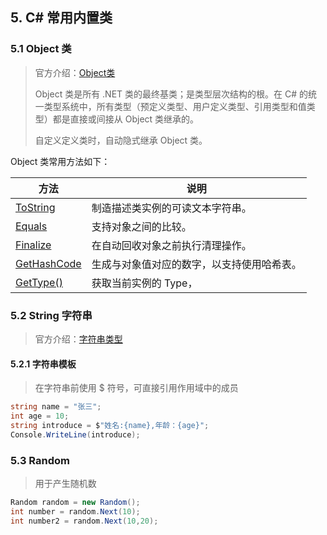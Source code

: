 ## 5. C# 常用内置类

### 5.1 Object 类

> 官方介绍：[Object类](https://learn.microsoft.com/zh-cn/dotnet/api/system.object?view=net-7.0)
>
> Object 类是所有 .NET 类的最终基类；是类型层次结构的根。在 C# 的统一类型系统中，所有类型（预定义类型、用户定义类型、引用类型和值类型）都是直接或间接从 Object 类继承的。
>
> 自定义定义类时，自动隐式继承 Object 类。

Object 类常用方法如下：

| 方法                                                         | 说明                                       |
| ------------------------------------------------------------ | ------------------------------------------ |
| [ToString](https://learn.microsoft.com/zh-cn/dotnet/api/system.object.tostring?view=net-7.0) | 制造描述类实例的可读文本字符串。           |
| [Equals](https://learn.microsoft.com/zh-cn/dotnet/api/system.object.equals?view=net-7.0) | 支持对象之间的比较。                       |
| [Finalize](https://learn.microsoft.com/zh-cn/dotnet/api/system.object.finalize?view=net-7.0) | 在自动回收对象之前执行清理操作。           |
| [GetHashCode](https://learn.microsoft.com/zh-cn/dotnet/api/system.object.gethashcode?view=net-7.0) | 生成与对象值对应的数字，以支持使用哈希表。 |
| [GetType()](https://learn.microsoft.com/zh-cn/dotnet/api/system.object.gettype?view=net-7.0#system-object-gettype) | 获取当前实例的 Type，                      |

### 5.2 String 字符串

> 官方介绍：[字符串类型](https://learn.microsoft.com/zh-cn/dotnet/api/system.string?view=net-7.0)
>
> 

#### 5.2.1 字符串模板

> 在字符串前使用 $ 符号，可直接引用作用域中的成员

````C#
string name = "张三";
int age = 10;
string introduce = $"姓名:{name},年龄：{age}";
Console.WriteLine(introduce);
````

### 5.3 Random

> 用于产生随机数

````C#
Random random = new Random();
int number = random.Next(10);
int number2 = random.Next(10,20);
````


